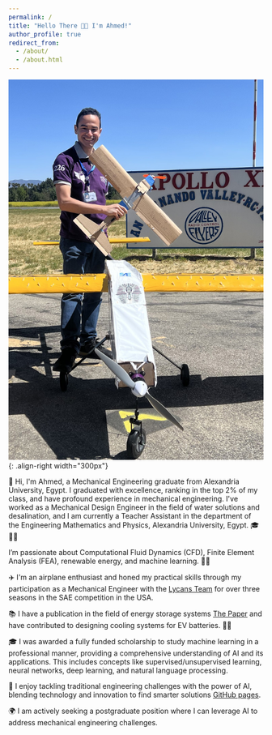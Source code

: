 ```yaml
---
permalink: /
title: "Hello There 👋🏻 I'm Ahmed!"
author_profile: true
redirect_from: 
  - /about/
  - /about.html
---
```



![Image](./images/airplane.jpg){: .align-right width="300px"}

👋 Hi, I'm Ahmed, a Mechanical Engineering graduate from Alexandria University, Egypt. I graduated with excellence, ranking in the top 2% of my class, and have profound experience in mechanical engineering. I've worked as a Mechanical Design Engineer in the field of water solutions and desalination, and I am currently a Teacher Assistant in the department of the Engineering Mathematics and Physics, Alexandria University, Egypt. 🎓👨‍🏫

I’m passionate about Computational Fluid Dynamics (CFD), Finite Element Analysis (FEA), renewable energy, and machine learning. 🌱🔧

✈️ I'm an airplane enthusiast and honed my practical skills through my participation as a Mechanical Engineer with the [Lycans Team](https://www.facebook.com/Lycans.Aircraft) for over three seasons in the SAE competition in the USA.

📚 I have a publication in the field of energy storage systems [The Paper](https://www.sciencedirect.com/science/article/abs/pii/S2352152X23002293?via%3Dihub) and have contributed to designing cooling systems for EV batteries. 🚗💡

🎓 I was awarded a fully funded scholarship to study machine learning in a professional manner, providing a comprehensive understanding of AI and its applications. This includes concepts like supervised/unsupervised learning, neural networks, deep learning, and natural language processing.

🤖 I enjoy tackling traditional engineering challenges with the power of AI, blending technology and innovation to find smarter solutions [GitHub pages](https://github.com/ahmedalkadi).

🌍 I am actively seeking a postgraduate position where I can leverage AI to address mechanical engineering challenges.

